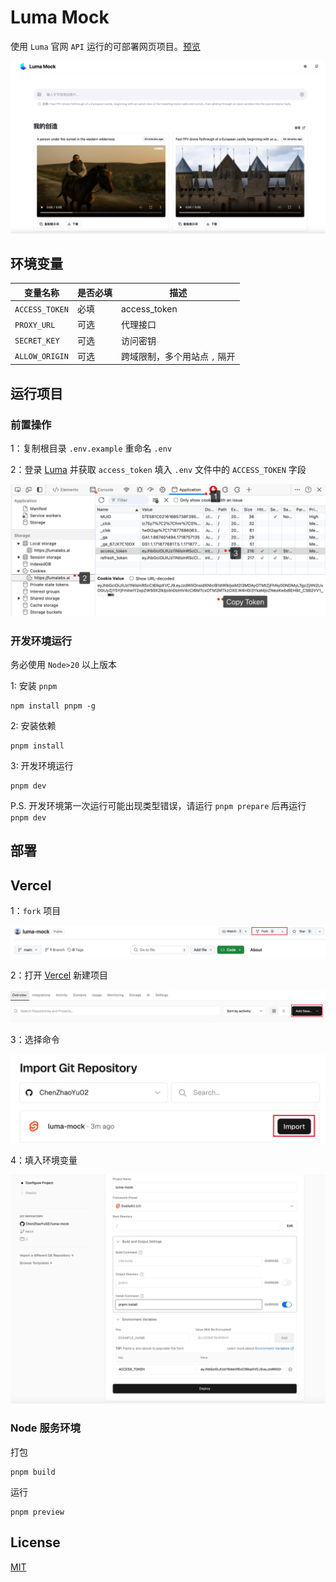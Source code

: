 # Luma Mock

使用 `Luma` 官网 `API` 运行的可部署网页项目。[预览](https://luma-mock-delta.vercel.app/)

![Luma Mock](/doc/cover.jpg)

## 环境变量

| 变量名称       | 是否必填 | 描述                          |
| -------------- | -------- | ----------------------------- |
| `ACCESS_TOKEN` | 必填     | access_token                  |
| `PROXY_URL`    | 可选     | 代理接口                      |
| `SECRET_KEY`   | 可选     | 访问密钥                      |
| `ALLOW_ORIGIN` | 可选     | 跨域限制，多个用站点 `,` 隔开 |

## 运行项目

### 前置操作

1：复制根目录 `.env.example` 重命名 `.env`

2：登录 [Luma](https://lumalabs.ai/) 并获取 `access_token` 填入 `.env` 文件中的 `ACCESS_TOKEN` 字段

![Access Token](/doc/access_token.png)

### 开发环境运行

务必使用 `Node>20` 以上版本

1: 安装 `pnpm`

```shell
npm install pnpm -g

```

2: 安装依赖

```shell
pnpm install
```

3: 开发环境运行

```shell
pnpm dev
```

P.S. 开发环境第一次运行可能出现类型错误，请运行 `pnpm prepare` 后再运行 `pnpm dev`

## 部署

## Vercel

1：`fork` 项目

![Fork](/doc/deploy1.jpg)

2：打开 [Vercel](https://vercel.com) 新建项目

![Vercel](/doc/deploy2.jpg)

3：选择命令

![Script](/doc/deploy3.jpg)

4：填入环境变量

![Environment variable](/doc/deploy4.jpg)

### Node 服务环境

打包

```shell
pnpm build
```

运行

```shell
pnpm preview
```

## License

[MIT](license)

